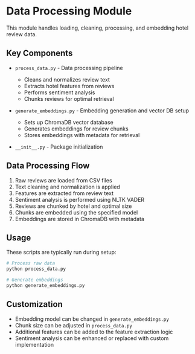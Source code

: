 # Data Processing Module

This module handles loading, cleaning, processing, and embedding hotel review data.

## Key Components

- `process_data.py` - Data processing pipeline
  - Cleans and normalizes review text
  - Extracts hotel features from reviews
  - Performs sentiment analysis
  - Chunks reviews for optimal retrieval

- `generate_embeddings.py` - Embedding generation and vector DB setup
  - Sets up ChromaDB vector database
  - Generates embeddings for review chunks
  - Stores embeddings with metadata for retrieval

- `__init__.py` - Package initialization

## Data Processing Flow

1. Raw reviews are loaded from CSV files
2. Text cleaning and normalization is applied
3. Features are extracted from review text
4. Sentiment analysis is performed using NLTK VADER
5. Reviews are chunked by hotel and optimal size
6. Chunks are embedded using the specified model
7. Embeddings are stored in ChromaDB with metadata

## Usage

These scripts are typically run during setup:

```python
# Process raw data
python process_data.py

# Generate embeddings
python generate_embeddings.py
```

## Customization

- Embedding model can be changed in `generate_embeddings.py`
- Chunk size can be adjusted in `process_data.py`
- Additional features can be added to the feature extraction logic
- Sentiment analysis can be enhanced or replaced with custom implementation
